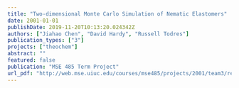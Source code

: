 ```yaml
---
title: "Two-dimensional Monte Carlo Simulation of Nematic Elastomers"
date: 2001-01-01
publishDate: 2019-11-20T10:13:20.024342Z
authors: ["Jiahao Chen", "David Hardy", "Russell Todres"]
publication_types: ["3"]
projects: ["theochem"]
abstract: ""
featured: false
publication: "MSE 485 Term Project"
url_pdf: "http://web.mse.uiuc.edu/courses/mse485/projects/2001/team3/report.html"
---
```


